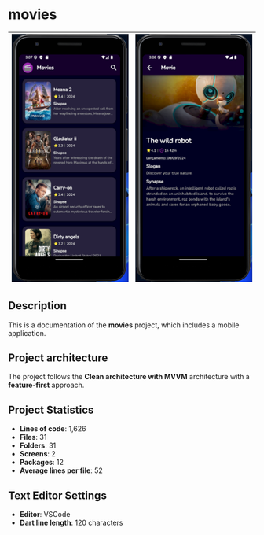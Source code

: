 # movies

| ![Home Screen](https://raw.githubusercontent.com/gheysiell/images/main/movies_screen.png) | ![Details Screen](https://raw.githubusercontent.com/gheysiell/images/main/movies_details_screen.png) |
|:---:|:---:|

## Description

This is a documentation of the **movies** project, which includes a mobile application.

## Project architecture

The project follows the **Clean architecture with MVVM** architecture with a **feature-first** approach.

## Project Statistics

- **Lines of code**: 1,626
- **Files**: 31
- **Folders**: 31
- **Screens**: 2
- **Packages**: 12
- **Average lines per file**: 52

## Text Editor Settings

- **Editor**: VSCode
- **Dart line length**: 120 characters
